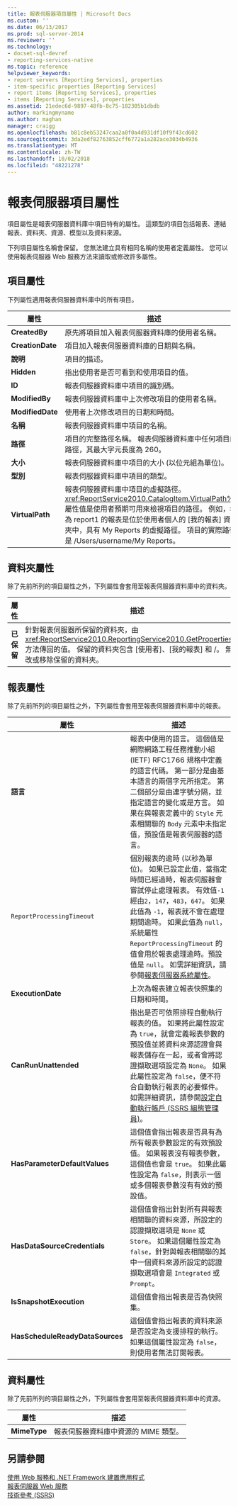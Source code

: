 ```yaml
---
title: 報表伺服器項目屬性 | Microsoft Docs
ms.custom: ''
ms.date: 06/13/2017
ms.prod: sql-server-2014
ms.reviewer: ''
ms.technology:
- docset-sql-devref
- reporting-services-native
ms.topic: reference
helpviewer_keywords:
- report servers [Reporting Services], properties
- item-specific properties [Reporting Services]
- report items [Reporting Services], properties
- items [Reporting Services], properties
ms.assetid: 21edec6d-9897-48fb-8c75-182305b1dbdb
author: markingmyname
ms.author: maghan
manager: craigg
ms.openlocfilehash: b81c8eb53247caa2a0f0a4d931df10f9f43cd602
ms.sourcegitcommit: 3da2edf82763852cff6772a1a282ace3034b4936
ms.translationtype: MT
ms.contentlocale: zh-TW
ms.lasthandoff: 10/02/2018
ms.locfileid: "48221278"
---
```

# <a name="report-server-item-properties"></a>報表伺服器項目屬性
  項目屬性是報表伺服器資料庫中項目特有的屬性。 這類型的項目包括報表、連結報表、資料夾、資源、模型以及資料來源。  
  
 下列項目屬性名稱會保留。 您無法建立具有相同名稱的使用者定義屬性。 您可以使用報表伺服器 Web 服務方法來讀取或修改許多屬性。  
  
## <a name="item-properties"></a>項目屬性  
 下列屬性適用報表伺服器資料庫中的所有項目。  
  
|屬性|描述|  
|--------------|-----------------|  
|**CreatedBy**|原先將項目加入報表伺服器資料庫的使用者名稱。|  
|**CreationDate**|項目加入報表伺服器資料庫的日期與名稱。|  
|**說明**|項目的描述。|  
|**Hidden**|指出使用者是否可看到和使用項目的值。|  
|**ID**|報表伺服器資料庫中項目的識別碼。|  
|**ModifiedBy**|報表伺服器資料庫中上次修改項目的使用者名稱。|  
|**ModifiedDate**|使用者上次修改項目的日期和時間。|  
|**名稱**|報表伺服器資料庫中項目的名稱。|  
|**路徑**|項目的完整路徑名稱。 報表伺服器資料庫中任何項目的路徑，其最大字元長度為 260。|  
|**大小**|報表伺服器資料庫中項目的大小 (以位元組為單位)。|  
|**型別**|報表伺服器資料庫中項目的類型。|  
|**VirtualPath**|報表伺服器資料庫中項目的虛擬路徑。 <xref:ReportService2010.CatalogItem.VirtualPath%2A> 屬性值是使用者預期可用來檢視項目的路徑。 例如，名為 report1 的報表是位於使用者個人的 [我的報表] 資料夾中，具有 My Reports 的虛擬路徑。 項目的實際路徑是 /Users/username/My Reports。|  
  
## <a name="folder-properties"></a>資料夾屬性  
 除了先前所列的項目屬性之外，下列屬性會套用至報表伺服器資料庫中的資料夾。  
  
|屬性|描述|  
|--------------|-----------------|  
|**已保留**|針對報表伺服器所保留的資料夾，由 <xref:ReportService2010.ReportingService2010.GetProperties%2A> 方法傳回的值。 保留的資料夾包含 [使用者]、[我的報表] 和 /。 無法修改或移除保留的資料夾。|  
  
## <a name="report-properties"></a>報表屬性  
 除了先前所列的項目屬性之外，下列屬性會套用至報表伺服器資料庫中的報表。  
  
|屬性|描述|  
|--------------|-----------------|  
|**語言**|報表中使用的語言。 這個值是網際網路工程任務推動小組 (IETF) RFC1766 規格中定義的語言代碼。 第一部分是由基本語言的兩個字元所指定。 第二個部分是由連字號分隔，並指定語言的變化或是方言。 如果在與報表定義中的 `Style` 元素相關聯的 `Body` 元素中未指定值，預設值是報表伺服器的語言。|  
|`ReportProcessingTimeout`|個別報表的逾時 (以秒為單位)。 如果已設定此值，當指定時間已經過時，報表伺服器會嘗試停止處理報表。 有效值`-1`經由`2`，`147`，`483`，`647`。 如果此值為 `-1`，報表就不會在處理期間逾時。 如果此值為 `null`，系統屬性 `ReportProcessingTimeout` 的值會用於報表處理逾時。預設值是 `null`。 如需詳細資訊，請參閱[報表伺服器系統屬性](reporting-services-properties-report-server-system-properties.md)。|  
|**ExecutionDate**|上次為報表建立報表快照集的日期和時間。|  
|**CanRunUnattended**|指出是否可依照排程自動執行報表的值。 如果將此屬性設定為 `true`，就會定義報表參數的預設值並將資料來源認證會與報表儲存在一起，或者會將認證擷取選項設定為 `None`。 如果此屬性設定為 `false`，便不符合自動執行報表的必要條件。 如需詳細資訊，請參閱[設定自動執行帳戶 &#40;SSRS 組態管理員&#41;](../../install-windows/configure-the-unattended-execution-account-ssrs-configuration-manager.md)。|  
|**HasParameterDefaultValues**|這個值會指出報表是否具有為所有報表參數設定的有效預設值。 如果報表沒有報表參數，這個值也會是 `true`。 如果此屬性設定為 `false`，則表示一個或多個報表參數沒有有效的預設值。|  
|**HasDataSourceCredentials**|這個值會指出針對所有與報表相關聯的資料來源，所設定的認證擷取選項是 `None` 或 `Store`。 如果這個屬性設定為 `false`，針對與報表相關聯的其中一個資料來源所設定的認證擷取選項會是 `Integrated` 或 `Prompt`。|  
|**IsSnapshotExecution**|這個值會指出報表是否為快照集。|  
|**HasScheduleReadyDataSources**|這個值會指出報表的資料來源是否設定為支援排程的執行。 如果這個屬性設定為 `false`，則使用者無法訂閱報表。|  
  
## <a name="resource-properties"></a>資料屬性  
 除了先前所列的項目屬性之外，下列屬性會套用至報表伺服器資料庫中的資源。  
  
|屬性|描述|  
|--------------|-----------------|  
|**MimeType**|報表伺服器資料庫中資源的 MIME 類型。|  
  
## <a name="see-also"></a>另請參閱  
 [使用 Web 服務和 .NET Framework 建置應用程式](building-applications-using-the-web-service-and-the-net-framework.md)   
 [報表伺服器 Web 服務](../report-server-web-service.md)   
 [技術參考 &#40;SSRS&#41;](../../technical-reference-ssrs.md)  
  
  
